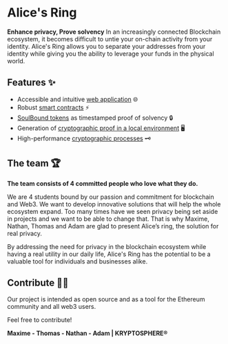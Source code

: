 # **Alice's Ring**

**Enhance privacy, Prove solvency**
In an increasingly connected Blockchain ecosystem, it becomes difficult to untie your on-chain activity from your identity. Alice's Ring allows you to separate your addresses from your identity while giving you the ability to leverage your funds in the physical world.

## **Features** ✨

- Accessible and intuitive [web application](https://github.com/KS-ETHDenver2023/Web_App-Alice_Ring) 🌐
- Robust [smart contracts](https://github.com/KS-ETHDenver2023/Alice-ring-SoulBound-Token) ⚡
- [SoulBound tokens](https://github.com/KS-ETHDenver2023/Alice-ring-SoulBound-Token) as timestamped proof of solvency 🔒
- Generation of [cryptographic proof in a local environment](https://github.com/KS-ETHDenver2023/ring_signature) 🖥️
- High-performance [cryptographic processes](https://github.com/KS-ETHDenver2023/AOS-Ring) 🗝️


## **The team** 🏆

**The team consists of 4 committed people who love what they do.** 

We are 4 students bound by our passion and commitment for blockchain and Web3. We want to develop innovative solutions that will help the whole ecosystem expand. Too many times have we seen privacy being set aside in projects and we want to be able to change that. That is why Maxime, Nathan, Thomas and Adam are glad to present Alice’s ring, the solution for real privacy.

By addressing the need for privacy in the blockchain ecosystem while having a real utility in our daily life, Alice's Ring has the potential to be a valuable tool for individuals and businesses alike.


## **Contribute** 👨‍💻

Our project is intended as open source and as a tool for the Ethereum community and all web3 users.

Feel free to contribute!

**Maxime - Thomas - Nathan - Adam | KRYPTOSPHERE®**
